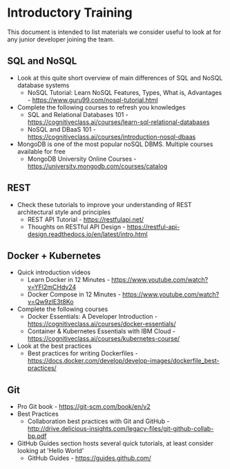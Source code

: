 # Introductory Training
This document is intended to list materials we consider useful to look at for any junior developer joining the team.

## SQL and NoSQL
- Look at this quite short overview of main differences of SQL and NoSQL database systems
  - NoSQL Tutorial: Learn NoSQL Features, Types, What is, Advantages - https://www.guru99.com/nosql-tutorial.html
- Complete the following courses to refresh you knowledges
  - SQL and Relational Databases 101 - https://cognitiveclass.ai/courses/learn-sql-relational-databases
  - NoSQL and DBaaS 101 - https://cognitiveclass.ai/courses/introduction-nosql-dbaas
- MongoDB is one of the most popular noSQL DBMS. Multiple courses available for free
  - MongoDB University Online Courses - https://university.mongodb.com/courses/catalog
  
## REST
- Check these tutorials to improve your understanding of REST architectural style and principles
  - REST API Tutorial - https://restfulapi.net/
  - Thoughts on RESTful API Design - https://restful-api-design.readthedocs.io/en/latest/intro.html
  
## Docker + Kubernetes
- Quick introduction videos
  - Learn Docker in 12 Minutes - https://www.youtube.com/watch?v=YFl2mCHdv24
  - Docker Compose in 12 Minutes - https://www.youtube.com/watch?v=Qw9zlE3t8Ko
- Complete the following courses
  - Docker Essentials: A Developer Introduction - https://cognitiveclass.ai/courses/docker-essentials/
  - Container & Kubernetes Essentials with IBM Cloud - https://cognitiveclass.ai/courses/kubernetes-course/
- Look at the best practices
  - Best practices for writing Dockerfiles - https://docs.docker.com/develop/develop-images/dockerfile_best-practices/
  
## Git
- Pro Git book - https://git-scm.com/book/en/v2
- Best Practices
  - Collaboration best practices with Git and GitHub - http://drive.delicious-insights.com/legacy-files/git-github-collab-bp.pdf
- GitHub Guides section hosts several quick tutorials, at least consider looking at 'Hello World'
  - GitHub Guides - https://guides.github.com/
